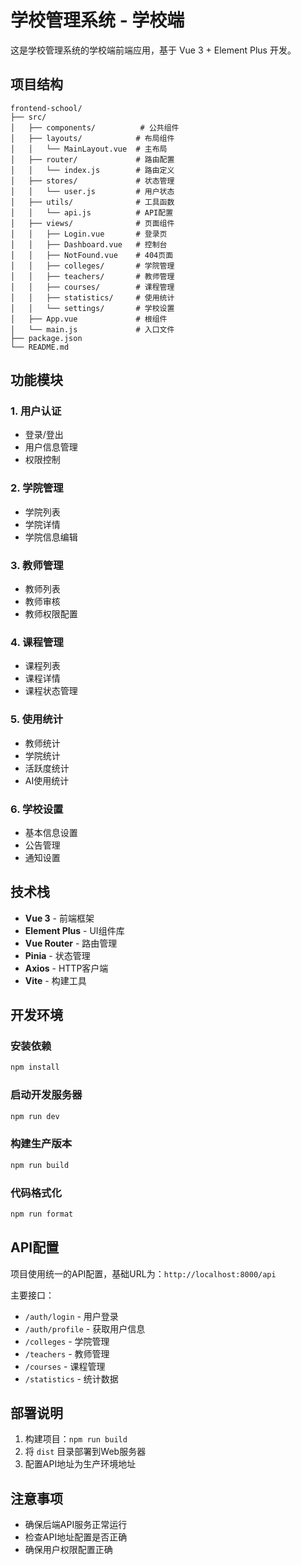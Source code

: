 # 学校管理系统 - 学校端

这是学校管理系统的学校端前端应用，基于 Vue 3 + Element Plus 开发。

## 项目结构

```
frontend-school/
├── src/
│   ├── components/          # 公共组件
│   ├── layouts/            # 布局组件
│   │   └── MainLayout.vue  # 主布局
│   ├── router/             # 路由配置
│   │   └── index.js        # 路由定义
│   ├── stores/             # 状态管理
│   │   └── user.js         # 用户状态
│   ├── utils/              # 工具函数
│   │   └── api.js          # API配置
│   ├── views/              # 页面组件
│   │   ├── Login.vue       # 登录页
│   │   ├── Dashboard.vue   # 控制台
│   │   ├── NotFound.vue    # 404页面
│   │   ├── colleges/       # 学院管理
│   │   ├── teachers/       # 教师管理
│   │   ├── courses/        # 课程管理
│   │   ├── statistics/     # 使用统计
│   │   └── settings/       # 学校设置
│   ├── App.vue             # 根组件
│   └── main.js             # 入口文件
├── package.json
└── README.md
```

## 功能模块

### 1. 用户认证
- 登录/登出
- 用户信息管理
- 权限控制

### 2. 学院管理
- 学院列表
- 学院详情
- 学院信息编辑

### 3. 教师管理
- 教师列表
- 教师审核
- 教师权限配置

### 4. 课程管理
- 课程列表
- 课程详情
- 课程状态管理

### 5. 使用统计
- 教师统计
- 学院统计
- 活跃度统计
- AI使用统计

### 6. 学校设置
- 基本信息设置
- 公告管理
- 通知设置

## 技术栈

- **Vue 3** - 前端框架
- **Element Plus** - UI组件库
- **Vue Router** - 路由管理
- **Pinia** - 状态管理
- **Axios** - HTTP客户端
- **Vite** - 构建工具

## 开发环境

### 安装依赖
```bash
npm install
```

### 启动开发服务器
```bash
npm run dev
```

### 构建生产版本
```bash
npm run build
```

### 代码格式化
```bash
npm run format
```

## API配置

项目使用统一的API配置，基础URL为：`http://localhost:8000/api`

主要接口：
- `/auth/login` - 用户登录
- `/auth/profile` - 获取用户信息
- `/colleges` - 学院管理
- `/teachers` - 教师管理
- `/courses` - 课程管理
- `/statistics` - 统计数据

## 部署说明

1. 构建项目：`npm run build`
2. 将 `dist` 目录部署到Web服务器
3. 配置API地址为生产环境地址

## 注意事项

- 确保后端API服务正常运行
- 检查API地址配置是否正确
- 确保用户权限配置正确
